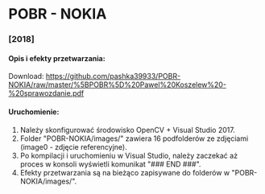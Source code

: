 # POBR - NOKIA
### [2018]

#### Opis i efekty przetwarzania:
Download: https://github.com/pashka39933/POBR-NOKIA/raw/master/%5BPOBR%5D%20Pawel%20Koszelew%20-%20sprawozdanie.pdf

#### Uruchomienie:
1. Należy skonfigurować środowisko OpenCV + Visual Studio 2017.
2. Folder "POBR-NOKIA/images/" zawiera 16 podfolderów ze zdjęciami (image0 - zdjęcie referencyjne).
3. Po kompilacji i uruchomieniu w Visual Studio, należy zaczekać aż proces w konsoli wyświetli komunikat "### END ###".
4. Efekty przetwarzania są na bieżąco zapisywane do folderów w "POBR-NOKIA/images/".

